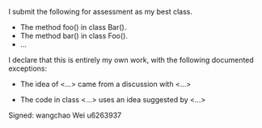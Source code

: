 I submit the following for assessment as my best class.

* The method foo() in class Bar().
* The method bar() in class Foo().
* ...

I declare that this is entirely my own work, with the following documented exceptions:

* The idea of <...> came from a discussion with <...>

* The code in class <...> uses an idea suggested by <...>

Signed: wangchao Wei u6263937
